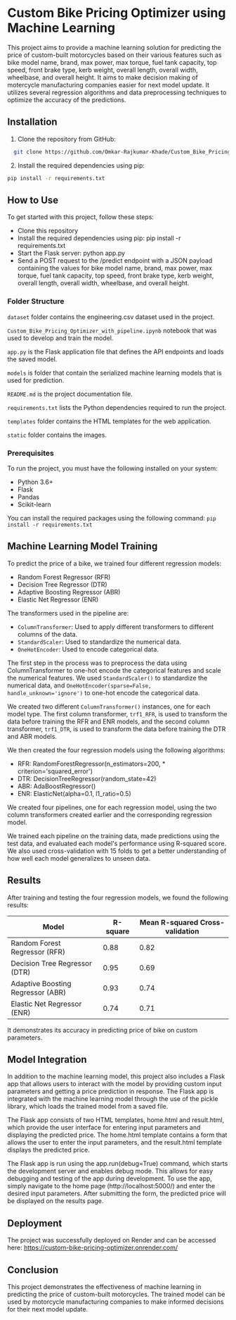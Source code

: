 # Custom Bike Pricing Optimizer using Machine Learning

This project aims to provide a machine learning solution for predicting the price of custom-built motorcycles based on their various features such as bike model name, brand, max power, max torque, fuel tank capacity, top speed, front brake type, kerb weight, overall length, overall width, wheelbase, and overall height. It aims to make decision making of motercycle manufacturing companies easier for next model update. It utilizes several regression algorithms and data preprocessing techniques to optimize the accuracy of the predictions.

## Installation

1. Clone the repository from GitHub:

```bash
  git clone https://github.com/Omkar-Rajkumar-Khade/Custom_Bike_Pricing_Optimizer.git
```


2. Install the required dependencies using pip:
```bash
pip install -r requirements.txt
```


## How to Use
To get started with this project, follow these steps:
* Clone this repository
* Install the required dependencies using pip: pip install -r requirements.txt
* Start the Flask server: python app.py
* Send a POST request to the /predict endpoint with a JSON payload containing the values for bike model name, brand, max power, max torque, fuel tank capacity, top speed, front brake type, kerb weight, overall length, overall width, wheelbase, and overall height.

### Folder Structure 

`dataset` folder contains the engineering.csv dataset used in the project.

`Custom_Bike_Pricing_Optimizer_with_pipeline.ipynb` notebook that was used to develop and train the model.

`app.py` is the Flask application file that defines the API endpoints and loads the saved model.

`models` is folder that contain the serialized machine learning models that is used for prediction.

`README.md` is the project documentation file.

`requirements.txt` lists the Python dependencies required to run the project.

`templates` folder contains the HTML templates for the web application.

`static` folder contains the images.


### Prerequisites

To run the project, you must have the following installed on your system:

* Python 3.6+
* Flask
* Pandas
* Scikit-learn

You can install the required packages using the following command:
``` pip install -r requirements.txt ```

## Machine Learning Model Training

To predict the price of a bike, we trained four different regression models:

* Random Forest Regressor (RFR)
* Decision Tree Regressor (DTR)
* Adaptive Boosting Regressor (ABR)
* Elastic Net Regressor (ENR)

The transformers used in the pipeline are:

* `ColumnTransformer`: Used to apply different transformers to different columns of the data.
* `StandardScaler`: Used to standardize the numerical data.
* `OneHotEncoder`: Used to encode categorical data.

The first step in the process was to preprocess the data using ColumnTransformer to one-hot encode the categorical features and scale the numerical features. We used `StandardScaler()` to standardize the numerical data, and `OneHotEncoder(sparse=False, handle_unknown='ignore')` to one-hot encode the categorical data.

We created two different `ColumnTransformer()` instances, one for each model type. The first column transformer, `trf1_RFR`, is used to transform the data before training the RFR and ENR models, and the second column transformer, `trf1_DTR`, is used to transform the data before training the DTR and ABR models.

We then created the four regression models using the following algorithms:

* RFR: RandomForestRegressor(n_estimators=200, * criterion='squared_error')
* DTR: DecisionTreeRegressor(random_state=42)
* ABR: AdaBoostRegressor()
* ENR: ElasticNet(alpha=0.1, l1_ratio=0.5)

We created four pipelines, one for each regression model, using the two column transformers created earlier and the corresponding regression model.

We trained each pipeline on the training data, made predictions using the test data, and evaluated each model's performance using R-squared score. We also used cross-validation with 15 folds to get a better understanding of how well each model generalizes to unseen data.



## Results
After training and testing the four regression models, we found the following results:

| Model           | R-square | Mean R-squared Cross-validation |
| ----------------- |----------------| ------------------------------------------------------------------ |
| Random Forest Regressor (RFR) | 0.88| 0.82 |
| Decision Tree Regressor (DTR) |0.95 | 0.69|
| Adaptive Boosting Regressor (ABR) |0.93 | 0.74|
| Elastic Net Regressor (ENR) |0.74 |0.71 |

It demonstrates its accuracy in predicting price of bike on custom parameters.

## Model Integration
In addition to the machine learning model, this project also includes a Flask app that allows users to interact with the model by providing custom input parameters and getting a price prediction in response. The Flask app is integrated with the machine learning model through the use of the pickle library, which loads the trained model from a saved file.

The Flask app consists of two HTML templates, home.html and result.html, which provide the user interface for entering input parameters and displaying the predicted price. The home.html template contains a form that allows the user to enter the input parameters, and the result.html template displays the predicted price.

The Flask app is run using the app.run(debug=True) command, which starts the development server and enables debug mode. This allows for easy debugging and testing of the app during development. To use the app, simply navigate to the home page (http://localhost:5000/) and enter the desired input parameters. After submitting the form, the predicted price will be displayed on the results page.

## Deployment
The project was successfully deployed on Render and can be accessed here:
https://custom-bike-pricing-optimizer.onrender.com/

## Conclusion
This project demonstrates the effectiveness of machine learning in predicting the price of custom-built motorcycles. The trained model can be used by motorcycle manufacturing companies to make informed decisions for their next model update.
